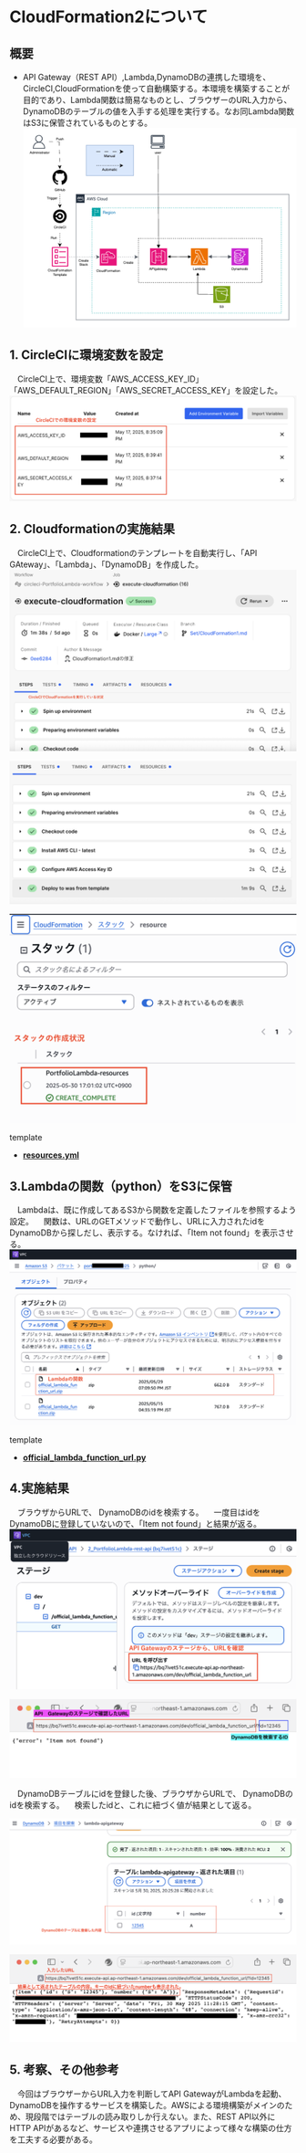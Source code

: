 # CloudFormation2について

## 概要

* API Gateway（REST API）,Lambda,DynamoDBの連携した環境を、CircleCI,CloudFormationを使って自動構築する。本環境を構築することが目的であり、Lambda関数は簡易なものとし、ブラウザーのURL入力から、DynamoDBのテーブルの値を入手する処理を実行する。なお同Lambda関数はS3に保管されているものとする。  
![0.1_構成図](images1/0.1_構成図.png)  


## 1. CircleCIに環境変数を設定  
&emsp;CircleCI上で、環境変数「AWS_ACCESS_KEY_ID」「AWS_DEFAULT_REGION」「AWS_SECRET_ACCESS_KEY」を設定した。
![1.1_environment](images1/1.1_environment.png)  


## 2. Cloudformationの実施結果  
&emsp;CircleCI上で、Cloudformationのテンプレートを自動実行し、「API GAteway」、「Lambda」、「DynamoDB」を作成した。
![2.1_cloudformation1](images1/2.1_cloudformation1.png)  

![2.2_cloudformation2](images1/2.2_cloudformation2.png)  

![2.3_cloudformation3](images1/2.3_cloudformation3.png)

template  
 - [**resources.yml**](/CloudFormation/CloudFormation2/resources.yml)  



## 3.Lambdaの関数（python）をS3に保管  
&emsp;Lambdaは、既に作成してあるS3から関数を定義したファイルを参照するよう設定。
&emsp;関数は、URLのGETメソッドで動作し、URLに入力されたidをDynamoDBから探しだし、表示する。なければ、「Item not found」を表示させる。
![3.1_s3](images1/3.1_s3.png)  

template  
 - [**official_lambda_function_url.py**](/LambdaFunction/python/official_lambda_function_url.py)


## 4.実施結果  
&emsp;ブラウザからURLで、 DynamoDBのidを検索する。
&emsp;一度目はidをDynamoDBに登録していないので、「Item not found」と結果が返る。
![4.1_result1](images1/4.1_result1.png)  

![4.2_result2](images1/4.2_result2.png)   

&emsp;DynamoDBテーブルにidを登録した後、ブラウザからURLで、 DynamoDBのidを検索する。
&emsp;検索したidと、これに紐づく値が結果として返る。  

![4.3_result3](images1/4.3_result3.png)  

![4.4_result4](images1/4.4_result4.png)  


## 5. 考察、その他参考
&emsp;今回はブラウザーからURL入力を判断してAPI GatewayがLambdaを起動、DynamoDBを操作するサービスを構築した。AWSによる環境構築がメインのため、現段階ではテーブルの読み取りしか行えない。また、REST API以外にHTTP APIがあるなど、サービスや連携させるアプリによって様々な構築の仕方を工夫する必要がある。
